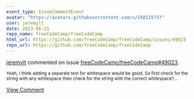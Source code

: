 ```yaml
---
event_type: IssueCommentEvent
avatar: "https://avatars.githubusercontent.com/u/25011573?"
user: jeremylt
date: 2023-06-21
repo_name: freeCodeCamp/freeCodeCamp
html_url: https://github.com/freeCodeCamp/freeCodeCamp/issues/49023
repo_url: https://github.com/freeCodeCamp/freeCodeCamp
---
```


<a href='https://github.com/jeremylt' target='_blank'>jeremylt</a> commented on issue <a href='https://github.com/freeCodeCamp/freeCodeCamp/issues/49023' target='_blank'>freeCodeCamp/freeCodeCamp#49023</a>.

<small>Yeah, I think adding a separate test for whitespace would be good. So first check for the string with any whitespace then check for the string with the correct whitespace?...</small>

<a href='https://github.com/freeCodeCamp/freeCodeCamp/issues/49023' target='_blank'>View Comment</a>